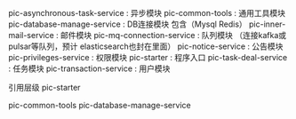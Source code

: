 pic-asynchronous-task-service : 异步模块
pic-common-tools : 通用工具模块
pic-database-manage-service : DB连接模块 包含（Mysql Redis）
pic-inner-mail-service : 邮件模块
pic-mq-connection-service : 队列模块 （连接kafka或pulsar等队列，预计 elasticsearch也封在里面）
pic-notice-service : 公告模块
pic-privileges-service : 权限模块
pic-starter : 程序入口
pic-task-deal-service : 任务模块
pic-transaction-service : 用户模块


引用层级
pic-starter


pic-common-tools   pic-database-manage-service
